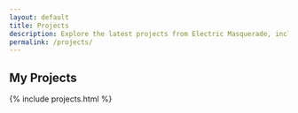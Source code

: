 ```yaml
---
layout: default
title: Projects
description: Explore the latest projects from Electric Masquerade, including 3D printing and game development.
permalink: /projects/
---
```


<section id="projects-content">
    <h2>My Projects</h2>
    {% include projects.html %}
</section>